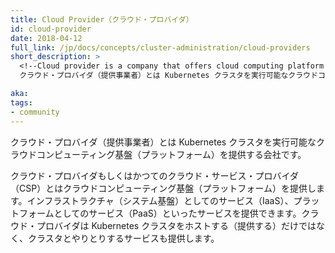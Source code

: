 ```yaml
---
title: Cloud Provider（クラウド・プロバイダ）
id: cloud-provider
date: 2018-04-12
full_link: /jp/docs/concepts/cluster-administration/cloud-providers
short_description: >
  <!--Cloud provider is a company that offers cloud computing platform that can run Kubernetes clusters.-->
  クラウド・プロバイダ（提供事業者）とは Kubernetes クラスタを実行可能なクラウドコンピューティング基盤（プラットフォーム）を提供する会社です。

aka: 
tags:
- community
---
```

 <!--Cloud provider is a company that offers cloud computing platform that can run Kubernetes clusters.-->
クラウド・プロバイダ（提供事業者）とは Kubernetes クラスタを実行可能なクラウドコンピューティング基盤（プラットフォーム）を提供する会社です。

<!--more--> 

<!--
Cloud providers or sometime called Cloud Service Provider (CSPs) provides cloud computing platforms.  They may offer services such as Infrastructure as a Service (IaaS) or Platform as a Service (PaaS).  Cloud providers host the Kubernetes cluster and also provide services that interact with the cluster, such as Load Balancers, Storage Classes etc. 
-->
クラウド・プロバイダもしくはかつてのクラウド・サービス・プロバイダ（CSP）とはクラウドコンピューティング基盤（プラットフォーム）を提供します。インフラストラクチャ（システム基盤）としてのサービス（IaaS）、プラットフォームとしてのサービス（PaaS）といったサービスを提供できます。クラウド・プロバイダは Kubernetes クラスタをホストする（提供する）だけではなく、クラスタとやりとりするサービスも提供します。
